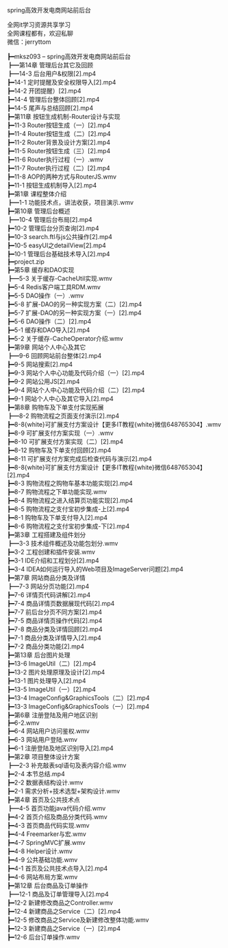 spring高效开发电商网站前后台

全网it学习资源共享学习<br>全网课程都有，欢迎私聊<br>微信：jerryttom<br>

┣━mksz093 – spring高效开发电商网站前后台<br> ┣━第14章 管理后台其它及回顾<br> ┣━14-3 后台用户&amp;权限[2].mp4<br> ┣━14-1 定时提醒及安全权限导入[2].mp4<br> ┣━14-2 开团提醒）[2].mp4<br> ┣━14-4 管理后台整体回顾[2].mp4<br> ┣━14-5 尾声与总结回顾[2].mp4<br> ┣━第11章 按钮生成机制-Router设计与实现<br> ┣━11-3 Router按钮生成（一）[2].mp4<br> ┣━11-4 Router按钮生成（二）[2].mp4<br> ┣━11-2 Router背景及设计方案[2].mp4<br> ┣━11-5 Router按钮生成（三）[2].mp4<br> ┣━11-6 Router执行过程（一）.wmv<br> ┣━11-7 Router执行过程（二）[2].mp4<br> ┣━11-8 AOP的两种方式与RouterJS.wmv<br> ┣━11-1 按钮生成机制导入[2].mp4<br> ┣━第1章 课程整体介绍<br> ┣━1-1 功能技术点，讲法收获，项目演示.wmv<br> ┣━第10章 管理后台概述<br> ┣━10-4 管理后台布局[2].mp4<br> ┣━10-2 管理后台分页查询[2].mp4<br> ┣━10-3 search.ftl与js公共操作[2].mp4<br> ┣━10-5 easyUI之detailView[2].mp4<br> ┣━10-1 管理后台基础技术导入[2].mp4<br> ┣━project.zip<br> ┣━第5章 缓存和DAO实现<br> ┣━5-3 关于缓存-CacheUtil实现.wmv<br> ┣━5-4 Redis客户端工具RDM.wmv<br> ┣━5-5 DAO操作（一）.wmv<br> ┣━5-8 扩展-DAO的另一种实现方案（二）[2].mp4<br> ┣━5-7 扩展-DAO的另一种实现方案（一）[2].mp4<br> ┣━5-6 DAO操作（二）[2].mp4<br> ┣━5-1 缓存和DAO导入[2].mp4<br> ┣━5-2 关于缓存-CacheOperator介绍.wmv<br> ┣━第9章 网站个人中心及其它<br> ┣━9-6 回顾网站前台整体[2].mp4<br> ┣━9-5 网站搜索[2].mp4<br> ┣━9-3 网站个人中心功能及代码介绍（一）[2].mp4<br> ┣━9-2 网站公用JS[2].mp4<br> ┣━9-4 网站个人中心功能及代码介绍（二）[2].mp4<br> ┣━9-1 网站个人中心及其它导入[2].mp4<br> ┣━第8章 购物车及下单支付实现拓展<br> ┣━8-2 购物流程之页面支付演示[2].mp4<br> ┣━8-8{white}可扩展支付方案设计【更多IT教程{white}微信648765304】.wmv<br> ┣━8-9 可扩展支付方案实现（一）.wmv<br> ┣━8-10 可扩展支付方案实现（二）[2].mp4<br> ┣━8-12 购物车及下单支付回顾[2].mp4<br> ┣━8-11 可扩展支付方案完成后检查代码与演示[2].mp4<br> ┣━8-8{white}可扩展支付方案设计【更多IT教程{white}微信648765304】[2].mp4<br> ┣━8-3 购物流程之购物车基本功能实现[2].mp4<br> ┣━8-7 购物流程之下单功能实现.wmv<br> ┣━8-4 购物流程之进入结算页功能实现[2].mp4<br> ┣━8-5 购物流程之支付宝初步集成-上[2].mp4<br> ┣━8-1 购物车及下单支付导入[2].mp4<br> ┣━8-6 购物流程之支付宝初步集成-下[2].mp4<br> ┣━第3章 工程搭建及组件划分<br> ┣━3-3 技术组件概述及功能包划分.wmv<br> ┣━3-2 工程创建和插件安装.wmv<br> ┣━3-1 IDE介绍和工程划分[2].mp4<br> ┣━3-4 IDEA如何运行导入的Web项目及ImageServer问题[2].mp4<br> ┣━第7章 网站商品分类及详情<br> ┣━7-3 网站分页功能[2].mp4<br> ┣━7-6 详情页代码讲解[2].mp4<br> ┣━7-4 商品详情页数据展现代码[2].mp4<br> ┣━7-7 前后台分页不同方案[2].mp4<br> ┣━7-5 商品详情页操作代码[2].mp4<br> ┣━7-8 商品分类及详情回顾[2].mp4<br> ┣━7-1 商品分类及详情导入[2].mp4<br> ┣━7-2 商品分类功能[2].mp4<br> ┣━第13章 后台图片处理<br> ┣━13-6 ImageUtil（二）[2].mp4<br> ┣━13-2 图片处理原理及设计[2].mp4<br> ┣━13-1 图片处理导入[2].mp4<br> ┣━13-5 ImageUtil（一）[2].mp4<br> ┣━13-4 ImageConfig&amp;GraphicsTools（二）[2].mp4<br> ┣━13-3 ImageConfig&amp;GraphicsTools（一）[2].mp4<br> ┣━第6章 注册登陆及用户地区识别<br> ┣━6-2.wmv<br> ┣━6-4 网站用户访问鉴权.wmv<br> ┣━6-3 网站用户登陆.wmv<br> ┣━6-1 注册登陆及地区识别导入[2].mp4<br> ┣━第2章 项目整体设计方案<br> ┣━2-3 补充敲表sql语句及表内容介绍.wmv<br> ┣━2-4 本节总结.mp4<br> ┣━2-2 数据表结构设计.wmv<br> ┣━2-1 需求分析+技术选型+架构设计.wmv<br> ┣━第4章 首页及公共技术点<br> ┣━4-5 首页功能java代码介绍.wmv<br> ┣━4-2 首页介绍及商品分类代码.wmv<br> ┣━4-3 首页商品代码实现.wmv<br> ┣━4-4 Freemarker与宏.wmv<br> ┣━4-7 SpringMVC扩展.wmv<br> ┣━4-8 Helper设计.wmv<br> ┣━4-9 公共基础功能.wmv<br> ┣━4-1 首页及公共技术点导入[2].mp4<br> ┣━4-6 网站布局方案.wmv<br> ┣━第12章 后台商品及订单操作<br> ┣━12-1 商品及订单管理导入[2].mp4<br> ┣━12-2 新建修改商品之Controller.wmv<br> ┣━12-4 新建商品之Service（二）[2].mp4<br> ┣━12-5 修改商品之Service及新建修改整体功能.wmv<br> ┣━12-3 新建商品之Service（一）[2].mp4<br> ┣━12-6 后台订单操作.wmv